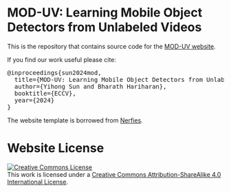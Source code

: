 # MOD-UV: Learning Mobile Object Detectors from Unlabeled Videos

This is the repository that contains source code for the [MOD-UV website](https://mod-uv.github.io).

If you find our work useful please cite:
<pre>
@inproceedings{sun2024mod,
  title={MOD-UV: Learning Mobile Object Detectors from Unlabeled Videos}, 
  author={Yihong Sun and Bharath Hariharan},
  booktitle={ECCV},
  year={2024}
}
</pre>

The website template is borrowed from [Nerfies](https://nerfies.github.io/).


# Website License
<a rel="license" href="http://creativecommons.org/licenses/by-sa/4.0/"><img alt="Creative Commons License" style="border-width:0" src="https://i.creativecommons.org/l/by-sa/4.0/88x31.png" /></a><br />This work is licensed under a <a rel="license" href="http://creativecommons.org/licenses/by-sa/4.0/">Creative Commons Attribution-ShareAlike 4.0 International License</a>.
